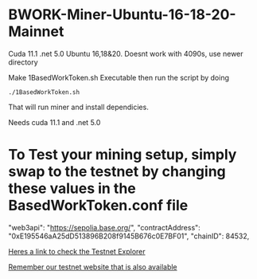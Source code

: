 # BWORK-Miner-Ubuntu-16-18-20-Mainnet
Cuda 11.1 .net 5.0 Ubuntu 16,18&amp;20.  Doesnt work with 4090s, use newer directory 

Make 1BasedWorkToken.sh Executable then run the script by doing

``./1BasedWorkToken.sh``

That will run miner and install dependicies.

Needs cuda 11.1 and .net 5.0


# To Test your mining setup, simply swap to the testnet by changing these values in the BasedWorkToken.conf file

  "web3api": "https://sepolia.base.org/",
  "contractAddress": "0xE195546aA25dD513896B208f9145B676c0E7BF01",
  "chainID": 84532,

  [Heres a link to check the Testnet Explorer](https://sepolia.basescan.org/address/0xe195546aa25dd513896b208f9145b676c0e7bf01#tokentxns)

[Remember our testnet website that is also available](https://testnet.basedworktoken.org)

